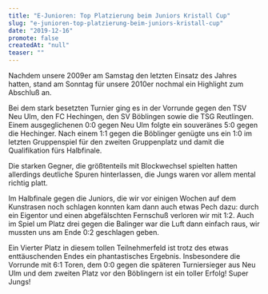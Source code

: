```yaml
---
title: "E-Junioren: Top Platzierung beim Juniors Kristall Cup"
slug: "e-junioren-top-platzierung-beim-juniors-kristall-cup"
date: "2019-12-16"
promote: false
createdAt: "null"
teaser: ""
---
```

Nachdem unsere 2009er am Samstag den letzten Einsatz des Jahres hatten, stand am Sonntag für unsere 2010er nochmal ein Highlight zum Abschluß an.


Bei dem stark besetzten Turnier ging es in der Vorrunde gegen den TSV Neu Ulm, den FC Hechingen, den SV Böblingen sowie die TSG Reutlingen. Einem ausgeglichenen 0:0 gegen Neu Ulm folgte ein souveränes 5:0 gegen die Hechinger. Nach einem 1:1 gegen die Böblinger genügte uns ein 1:0 im letzten Gruppenspiel für den zweiten Gruppenplatz und damit die Qualifikation fürs Halbfinale.


Die starken Gegner, die größtenteils mit Blockwechsel spielten hatten allerdings deutliche Spuren hinterlassen, die Jungs waren vor allem mental richtig platt.


Im Halbfinale gegen die Juniors, die wir vor einigen Wochen auf dem Kunstrasen noch schlagen konnten kam dann auch etwas Pech dazu: durch ein Eigentor und einen abgefälschten Fernschuß verloren wir mit 1:2. Auch im Spiel um Platz drei gegen die Balinger war die Luft dann einfach raus, wir mussten uns am Ende 0:2 geschlagen geben.


Ein Vierter Platz in diesem tollen Teilnehmerfeld ist trotz des etwas enttäuschenden Endes ein phantastisches Ergebnis. Insbesondere die Vorrunde mit 6:1 Toren, dem 0:0 gegen die späteren Turniersieger aus Neu Ulm und dem zweiten Platz vor den Böblingern ist ein toller Erfolg! Super Jungs!

